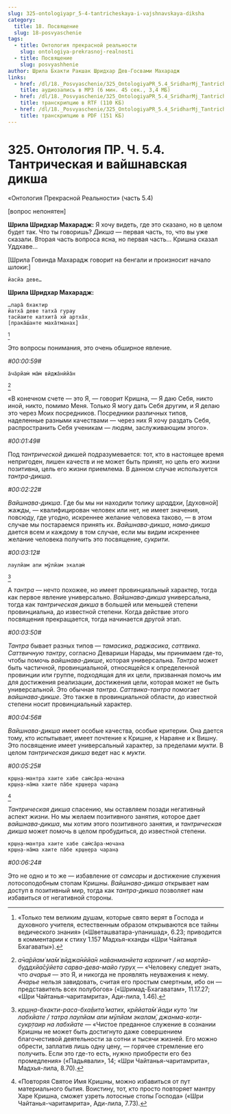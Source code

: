 ```yaml
---
slug: 325-ontologiyapr_5-4-tantricheskaya-i-vajshnavskaya-diksha
category:
  title: 18. Посвящение
  slug: 18-posvyaschenie
tags:
  - title: Онтология прекрасной реальности
    slug: ontologiya-prekrasnoj-realnosti
  - title: Посвящение
    slug: posvyashhenie
author: Шрила Бхакти Ракшак Шридхар Дев-Госвами Махарадж
links:
  - href: /dl/18._Posvyaschenie/325_OntologiyaPR_5.4_SridharMj_Tantricheskaya_i_vaishnavskaya_diksha.mp3
    title: аудиозапись в MP3 (6 мин. 45 сек., 3,4 МБ)
  - href: /dl/18._Posvyaschenie/325_OntologiyaPR_5.4_SridharMj_Tantricheskaya_i_vaishnavskaya_diksha.rtf
    title: транскрипцию в RTF (110 КБ)
  - href: /dl/18._Posvyaschenie/325_OntologiyaPR_5.4_SridharMj_Tantricheskaya_i_vaishnavskaya_diksha.pdf
    title: транскрипцию в PDF (151 КБ)
---
```


# 325.  Онтология ПР. Ч. 5.4. Тантрическая и вайшнавская дикша

«Онтология Прекрасной Реальности» (часть 5.4)

[вопрос непонятен]

**Шрила Шридхар Махарадж:** Я хочу видеть, где это сказано, но в целом будет так. Что ты говоришь? *Дикша* — первая часть, то, что вы уже сказали. Вторая часть вопроса ясна, но первая часть… Кришна сказал Уддхаве…

[Шрила Говинда Махарадж говорит на бенгали и произносит начало *шлоки*:]

    йасйа деве…

**Шрила Шридхар Махарадж:**

    …пара̄ бхактир
    йатха̄ деве татха̄ гурау
    тасйаите катхита̄ хй артха̄х̣
    [прака̄ш́анте маха̄тманах̣]
[^_ftn1]

Это вопросы понимания, это очень обширное явление.

*#00:00:59#*

    а̄ча̄рйам̇ ма̄м̇ вӣджа̄нӣйа̄н
[^_ftn2]

«В конечном счете — это Я, — говорит Кришна, — Я даю Себя, никто иной, никто, помимо Меня. Только Я могу дать Себя другим, и Я делаю это через Моих посредников. Посредники различных типов, наделенные разными качествами — через них Я хочу раздать Себя, распространить Себя ученикам — людям, заслуживающим этого».

*#00:01:49#*

Под *тантрической* дикшей подразумевается: тот, кто в настоящее время непригоден, лишен качеств и не может быть принят, но цель его жизни позитивна, цель его жизни приемлема. В данном случае используется *тантра-дикша*.

*#00:02:22#*

*Вайшнава-дикша*. Где бы мы ни находили толику *шраддхи*, [духовной] жажды, — квалифицирован человек или нет, не имеет значения, повсюду, где угодно, искреннее желание человека таково, — в этом случае мы постараемся принять их. *Вайшнава-дикша*, *нама-дикша* дается всем и каждому в том случае, если мы видим искреннее желание человека получить это посвящение, *сукрити*.

*#00:03:12#*

    лаулйам апи мӯлйам экалам̇
[^_ftn3]

А *тантра* — нечто похожее, но имеет провинциальный характер, тогда как первое явление универсально. *Вайшнава-дикша* универсальна, тогда как *тантрическая* *дикша* в большей или меньшей степени провинциальна, до известной степени. Когда действие этого посвящения прекращается, тогда начинается другой этап.

*#00:03:50#*

*Тантра* бывает разных типов — *тамасика*, *раджасика*, *саттвика*. *Саттвичную* *тантру*, согласно Девариши Нарады, мы принимаем где-то, чтобы помочь *вайшнава-дикше*, которая универсальна. *Тантра* может быть частичной, провинциальной, относящейся к определенной провинции или группе, подходящая для их цели, призванная помочь им для достижения реализации, достижения цели, которая может не быть универсальной. Это обычная *тантра*. *Саттвика-тантра* помогает *вайшнава-дикше*. Это также в провинциальной области, до известной степени носит провинциальный характер.

*#00:04:56#*

*Вайшнава-дикша* имеет особые качества, особые критерии. Она дается тому, кто испытывает, имеет почтение к Кришне, к Нараяне и к Вишну. Это посвящение имеет универсальный характер, за пределами *мукти*. В целом *тантрическая* *дикша* ведет нас к *мукти.*

*#00:05:25#*

    кр̣ш̣н̣а-мантра хаите хабе сам̇са̄ра-мочана
    кр̣ш̣н̣а-на̄ма хаите па̄бе кр̣ш̣н̣ера чаран̣а
[^_ftn4]

*Тантрическая* *дикша* спасению, мы оставляем позади негативный аспект жизни. Но мы желаем позитивного занятия, которое дает *вайшнава-дикша*, мы хотим этого позитивного занятия, и *тантрическая дикша* может помочь в целом пробудиться, до известной степени.

    кр̣ш̣н̣а-мантра хаите хабе сам̇са̄ра-мочана
    кр̣ш̣н̣а-на̄ма хаите па̄бе кр̣ш̣н̣ера чаран̣а

*#00:06:24#*

Это не одно и то же — избавление от *самсары* и достижение служения лотосоподобным стопам Кришны. *Вайшнава-дикша* открывает нам доступ в позитивный мир, тогда как *тантра-дикша* позволяет нам избавиться от негативной стороны.



[^_ftn1]: «Только тем великим душам, которые свято верят в Господа и духовного учителя, естественным образом открываются все тайны ведического знания» («Шветашватара-упанишад», 6.23; приводится в комментарии к стиху 1.157 Мадхья-кханды «Шри Чайтанья Бхагаваты»).

[^_ftn2]: *а̄ча̄рйам̇ ма̄м̇ вӣджа̄нӣйа̄н на̄ванманйета кархичит / на мартйа-буддхйа̄сӯйета сарва-дева-майо гурух̣* — «Человеку следует знать, что *ачарья* — это Я, и никогда не проявлять неуважения к нему. *Ачарье* нельзя завидовать, считая его простым смертным, ибо он — представитель всех полубогов» («Шримад-Бхагаватам», 11.17.27; «Шри Чайтанья-чаритамрита», Ади-лила, 1.46).

[^_ftn3]: *кр̣ш̣н̣а-бхакти-раса-бха̄вита̄ матих̣, крӣйата̄м̇ йади куто ’пи лабхйате / татра лаулйам апи мӯлйам экалам̇, джанма-кот̣и-сукр̣таир на лабхйате* — «Чистое преданное служение в сознании Кришны не может быть достигнуто даже совершением благочестивой деятельности за сотни и тысячи жизней. Его можно обрести, заплатив лишь одну цену, — горячее стремление его получить. Если это где-то есть, нужно приобрести его без промедления» («Падьявали», 14; «Шри Чайтанья-чаритамрита», Мадхья-лила, 8.70).

[^_ftn4]: «Повторяя Святое Имя Кришны, можно избавиться от пут материального бытия. Воистину, тот, кто просто повторяет мантру Харе Кришна, сможет узреть лотосные стопы Господа» («Шри Чайтанья-чаритамрита», Ади-лила, 7.73).

